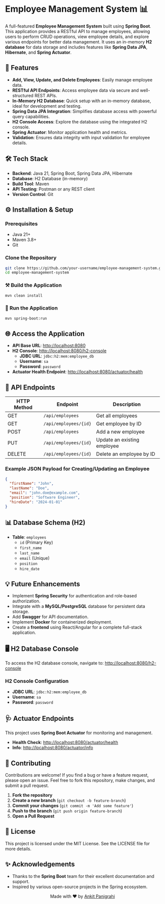 # Employee Management System 📊

A full-featured **Employee Management System** built using **Spring Boot**. This application provides a RESTful API to manage employees, allowing users to perform CRUD operations, view employee details, and explore various endpoints for better data management. It uses an in-memory **H2 database** for data storage and includes features like **Spring Data JPA**, **Hibernate**, and **Spring Actuator**.

## 🌟 Features

- **Add, View, Update, and Delete Employees**: Easily manage employee data.
- **RESTful API Endpoints**: Access employee data via secure and well-structured REST APIs.
- **In-Memory H2 Database**: Quick setup with an in-memory database, ideal for development and testing.
- **Spring Data JPA Integration**: Simplifies database access with powerful query capabilities.
- **H2 Console Access**: Explore the database using the integrated H2 console.
- **Spring Actuator**: Monitor application health and metrics.
- **Validation**: Ensures data integrity with input validation for employee details.

## 🛠️ Tech Stack

- **Backend**: Java 21, Spring Boot, Spring Data JPA, Hibernate
- **Database**: H2 Database (in-memory)
- **Build Tool**: Maven
- **API Testing**: Postman or any REST client
- **Version Control**: Git

## ⚙️ Installation & Setup

### Prerequisites
- Java 21+
- Maven 3.8+
- Git

### Clone the Repository

```bash
git clone https://github.com/your-username/employee-management-system.git
cd employee-management-system
```

### ⚒️ Build the Application

```bash
mvn clean install
```

### 🚀 Run the Application

```bash
mvn spring-boot:run
```

## 🌐 Access the Application

* **API Base URL**: [http://localhost:8080](http://localhost:8080)
* **H2 Console**: [http://localhost:8080/h2-console](http://localhost:8080/h2-console)
  * **JDBC URL**: `jdbc:h2:mem:employee_db`
  * **Username**: `sa`
  * **Password**: `password`
* **Actuator Health Endpoint**: [http://localhost:8080/actuator/health](http://localhost:8080/actuator/health)

## 🚀 API Endpoints

| HTTP Method | Endpoint               | Description                          |
|-------------|------------------------|--------------------------------------|
| GET         | `/api/employees`        | Get all employees                    |
| GET         | `/api/employees/{id}`   | Get employee by ID                   |
| POST        | `/api/employees`        | Add a new employee                   |
| PUT         | `/api/employees/{id}`   | Update an existing employee          |
| DELETE      | `/api/employees/{id}`   | Delete an employee by ID             |

### Example JSON Payload for Creating/Updating an Employee

```json
{
  "firstName": "John",
  "lastName": "Doe",
  "email": "john.doe@example.com",
  "position": "Software Engineer",
  "hireDate": "2024-01-01"
}
```

## 📊 Database Schema (H2)

* **Table**: `employees`
    * `id` (Primary Key)
    * `first_name`
    * `last_name`
    * `email` (Unique)
    * `position`
    * `hire_date`

## 💡 Future Enhancements

* Implement **Spring Security** for authentication and role-based authorization.
* Integrate with a **MySQL/PostgreSQL** database for persistent data storage.
* Add **Swagger** for API documentation.
* Implement **Docker** for containerized deployment.
* Create a **frontend** using React/Angular for a complete full-stack application.

## 🖥️ H2 Database Console

To access the H2 database console, navigate to: [http://localhost:8080/h2-console](http://localhost:8080/h2-console)

### H2 Console Configuration

* **JDBC URL**: `jdbc:h2:mem:employee_db`
* **Username**: `sa`
* **Password**: `password`

## 🩺 Actuator Endpoints

This project uses **Spring Boot Actuator** for monitoring and management.

* **Health Check**: [http://localhost:8080/actuator/health](http://localhost:8080/actuator/health)
* **Info**: [http://localhost:8080/actuator/info](http://localhost:8080/actuator/info)

## 🤝 Contributing

Contributions are welcome! If you find a bug or have a feature request, please open an issue. Feel free to fork this repository, make changes, and submit a pull request.

1. **Fork the repository**
2. **Create a new branch** (`git checkout -b feature-branch`)
3. **Commit your changes** (`git commit -m 'Add some feature'`)
4. **Push to the branch** (`git push origin feature-branch`)
5. **Open a Pull Request**

## 📄 License

This project is licensed under the MIT License. See the LICENSE file for more details.

## ✨ Acknowledgements

* Thanks to the **Spring Boot** team for their excellent documentation and support.
* Inspired by various open-source projects in the Spring ecosystem.

<p align="center">Made with ❤️ by <a href="https://github.com/your-username">Ankit Panigrahi</a></p>


